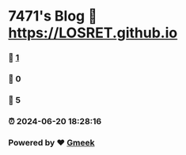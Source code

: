 # 7471's Blog :link: https://LOSRET.github.io 
### :page_facing_up: [1](https://LOSRET.github.io/tag.html) 
### :speech_balloon: 0 
### :hibiscus: 5 
### :alarm_clock: 2024-06-20 18:28:16 
### Powered by :heart: [Gmeek](https://github.com/Meekdai/Gmeek)
